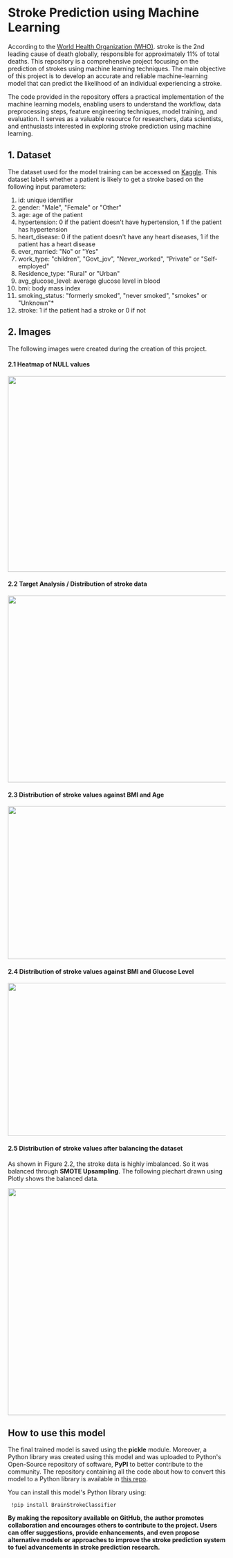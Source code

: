 # Stroke Prediction using Machine Learning

According to the [World Health Organization (WHO)](https://www.who.int/news-room/fact-sheets/detail/the-top-10-causes-of-death#:~:text=Stroke%20and%20chronic%20obstructive%20pulmonary,6%25%20of%20total%20deaths%20respectively.). stroke is the 2nd leading cause of death globally, responsible for approximately 11% of total deaths. This repository is a comprehensive project focusing on the prediction of strokes using machine learning techniques. The main objective of this project is to develop an accurate and reliable machine-learning model that can predict the likelihood of an individual experiencing a stroke.

The code provided in the repository offers a practical implementation of the machine learning models, enabling users to understand the workflow, data preprocessing steps, feature engineering techniques, model training, and evaluation. It serves as a valuable resource for researchers, data scientists, and enthusiasts interested in exploring stroke prediction using machine learning.

## 1. Dataset

The dataset used for the model training can be accessed on [Kaggle](https://www.kaggle.com/datasets/fedesoriano/stroke-prediction-dataset). This dataset labels whether a patient is likely to get a stroke based on the following input parameters:

1. id: unique identifier
2. gender: "Male", "Female" or "Other"
3. age: age of the patient
4. hypertension: 0 if the patient doesn't have hypertension, 1 if the patient has hypertension
5. heart_disease: 0 if the patient doesn't have any heart diseases, 1 if the patient has a heart disease
6. ever_married: "No" or "Yes"
7. work_type: "children", "Govt_jov", "Never_worked", "Private" or "Self-employed"
8. Residence_type: "Rural" or "Urban"
9. avg_glucose_level: average glucose level in blood
10. bmi: body mass index
11. smoking_status: "formerly smoked", "never smoked", "smokes" or "Unknown"*
12. stroke: 1 if the patient had a stroke or 0 if not

## 2. Images

The following images were created during the creation of this project.

#### 2.1 Heatmap of NULL values

<img src="https://github.com/MUmairAB/Stroke-Prediction-using-Machine-Learning/blob/main/Images/Heatmap%20of%20Null%20Values.png?raw=true" style="height: 453px; width:632px;"/>

#### 2.2 Target Analysis / Distribution of stroke data

<img src="https://github.com/MUmairAB/Stroke-Prediction-using-Machine-Learning/blob/main/Images/Distribution%20of%20stroke%20data.png?raw=true" style="height: 432px; width:580px;"/>


#### 2.3 Distribution of stroke values against BMI and Age

<img src="https://github.com/MUmairAB/Stroke-Prediction-using-Machine-Learning/blob/main/Images/Stroke%20Distribution%20Based%20on%20Bmi%20and%20Age.png?raw=true" style="height: 354px; width:953px;"/>

#### 2.4 Distribution of stroke values against BMI and Glucose Level

<img src="https://github.com/MUmairAB/Stroke-Prediction-using-Machine-Learning/blob/main/Images/Stroke%20Distribution%20Based%20on%20Bmi%20and%20Glucose%20Level.png?raw=true" style="height: 354px; width:953px;"/>


#### 2.5 Distribution of stroke values after balancing the dataset

As shown in Figure 2.2, the stroke data is highly imbalanced. So it was balanced through **SMOTE Upsampling**. The following piechart drawn using Plotly shows the balanced data.

<img src="https://github.com/MUmairAB/Stroke-Prediction-using-Machine-Learning/blob/main/Images/Dataset%20distribution%20after%20balancing.png?raw=true" style="height: 525px; width:676px;"/>

## How to use this model

The final trained model is saved using the **pickle** module. Moreover, a Python library was created using this model and was uploaded to Python's Open-Source repository of software, **PyPI** to better contribute to the community. The repository containing all the code about how to convert this model to a Python library is available in [this repo](https://github.com/MUmairAB/BrainStrokeClassifier).

You can install this model's Python library using:
```
 !pip install BrainStrokeClassifier
```


**By making the repository available on GitHub, the author promotes collaboration and encourages others to contribute to the project. Users can offer suggestions, provide enhancements, and even propose alternative models or approaches to improve the stroke prediction system to fuel advancements in stroke prediction research.**
